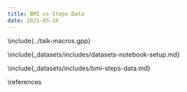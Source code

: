 ```yaml
---
title: BMI vs Steps Data
date: 2021-05-16
---
```



\include{../talk-macros.gpp}

\include{_datasets/includes/datasets-notebook-setup.md}

\include{_datasets/includes/bmi-steps-data.md}

\references

